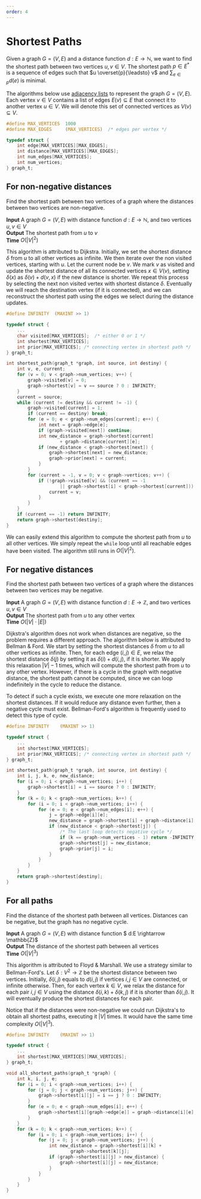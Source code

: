 ```yaml
---
order: 4
---
```


# Shortest Paths

Given a graph $G=(V, E)$ and a distance function $d:E \rightarrow \mathbb{N}$,
we want to find the shortest path between two vertices $u, v \in V$.  The
shortest path $p \in E^*$ is a sequence of edges such that $u
\overset{p}{\leadsto} v$ and $\sum_{e \in p}{d(e)}$ is minimal.


The algorithms below use [adjacency lists](./representation.md#adjacency-list)
to represent the graph $G=(V, E)$. Each vertex $v \in V$ contains a list of
edges $E(v) \subseteq E$ that connect it to another vertex $u \in V$. We will
denote this set of connected vertices as $V(v) \subseteq V$.

```c
#define MAX_VERTICES  1000
#define MAX_EDGES     (MAX_VERTICES)  /* edges per vertex */

typedef struct {
    int edge[MAX_VERTICES][MAX_EDGES];
    int distance[MAX_VERTICES][MAX_EDGES];
    int num_edges[MAX_VERTICES];
    int num_vertices;
} graph_t;

```

## For non-negative distances

Find the shortest path between two vertices of a graph where the distances
between two vertices are non-negative.

**Input** A graph $G=(V,E)$ with distance function $d:E \rightarrow \mathbb{N}$,
and two vertices $u, v \in V$ \
**Output** The shortest path from $u$ to $v$ \
**Time** $O(|V|^2)$

This algorithm is attributed to Dijkstra. Initially, we set the shortest
distance $\delta$ from $u$ to all other vertices as infinite. We then iterate
over the non visited vertices, starting with $u$. Let the current node be $v$.
We mark $v$ as visited and update the shortest distance of all its connected
vertices $x \in V(v)$, setting $\delta(x)$ as $\delta(v) + d(v, x)$ if the new
distance is shorter.  We repeat this process by selecting the next non visited
vertex with shortest distance $\delta$.  Eventually we will reach the
destination vertex (if it is connected), and we can reconstruct the shortest
path using the edges we select during the distance updates.

```c
#define INFINITY  (MAXINT >> 1)

typedef struct {
    ...
    char visited[MAX_VERTICES];  /* either 0 or 1 */
    int shortest[MAX_VERTICES];
    int prior[MAX_VERTICES]; /* connecting vertex in shortest path */
} graph_t;

int shortest_path(graph_t *graph, int source, int destiny) {
    int v, e, current;
    for (v = 0; v < graph->num_vertices; v++) {
        graph->visited[v] = 0;
        graph->shortest[v] = v == source ? 0 : INFINITY;
    }
    current = source;
    while (current != destiny && current != -1) {
        graph->visited[current] = 1;
        if (current == destiny) break;
        for (e = 0; e < graph->num_edges[current]; e++) {
            int next = graph->edge[e];
            if (graph->visited[next]) continue;
            int new_distance = graph->shortest[current]
                    + graph->distance[current][e];
            if (new_distance < graph->shortest[next]) {
                graph->shortest[next] = new_distance;
                graph->prior[next] = current;
            }
        }
        for (current = -1, v = 0; v < graph->vertices; v++) {
            if (!graph->visited[v] && (current == -1
                    || graph->shortest[i] < graph->shortest[current])) {
                current = v;
            }
        }
    }
    if (current == -1) return INFINITY;
    return graph->shortest[destiny];
}
```

We can easily extend this algorithm to compute the shortest path from $u$ to all
other vertices. We simply repeat the `while` loop until all reachable edges have
been visited. The algorithm still runs in $O(|V|^2)$.


## For negative distances

Find the shortest path between two vertices of a graph where the distances
between two vertices may be negative.

**Input** A graph $G=(V,E)$ with distance function $d: E \rightarrow \mathbb{Z}$,
 and two vertices $u, v \in V$ \
**Output** The shortest path from $u$ to any other vertex \
**Time** $O(|V| \cdot |E|)$

Dijkstra's algorithm does not work when distances are negative, so the problem
requires a different approach. The algorithm below is attributed to Bellman &
Ford. We start by setting the shortest distances $\delta$ from $u$ to all other
vertices as infinite. Then, for each edge $(i, j) \in E$, we relax the shortest
distance $\delta(j)$ by setting it as $\delta(i) + d(i, j)$, if it is shorter.
We apply this relaxation $|V| - 1$ times, which will compute the
shortest path from $u$ to any other vertex. However, if there is a cycle in the
graph with negative distance, the shortest path cannot be computed, since we
can loop indefinitely in the cycle to reduce the distance.

To detect if such a cycle exists, we execute one more relaxation on the shortest
distances. If it would reduce any distance even further, then a negative cycle
must exist. Bellman-Ford's algorithm is frequently used to detect this type of
cycle.

```c
#define INFINITY    (MAXINT >> 1)

typedef struct {
    ...
    int shortest[MAX_VERTICES];
    int prior[MAX_VERTICES]; /* connecting vertex in shortest path */
} graph_t;

int shortest_path(graph_t *graph, int source, int destiny) {
    int i, j, k, e, new_distance;
    for (i = 0; i < graph->num_vertices; i++) {
        graph->shortest[i] = i == source ? 0 : INFINITY;
    }
    for (k = 0; k < graph->num_vertices; k++) {
        for (i = 0; i < graph->num_vertices; i++) {
            for (e = 0; e < graph->num_edges[i]; e++) {
                j = graph->edge[i][e];
                new_distance = graph->shortest[i] + graph->distance[i][e];
                if (new_distance < graph->shortest[j]) {
                    /* The last loop detects negative cycle */
                    if (k == graph->num_vertices - 1) return -INFINITY;
                    graph->shortest[j] = new_distance;
                    graph->prior[j] = i;
                }
            }
        }
    }
    return graph->shortest[destiny];
}
```

## For all paths

Find the distance of the shortest path between all vertices. Distances can be
negative, but the graph has no negative cycle.

**Input** A graph $G=(V,E)$ with distance function $
d:E \rightarrow \mathbb{Z}$ \
**Output** The distance of the shortest path between all vertices \
**Time** $O(|V|^3)$

This algorithm is attributed to Floyd & Marshall. We use a strategy similar to
Bellman-Ford's. Let $\delta:V^2 \rightarrow \mathbb{Z}$ be the shortest distance
between two vertices. Initially, $\delta(i, j)$ equals to $d(i,j)$ if vertices
$i, j \in V$ are connected, or infinite otherwise. Then, for each vertex $k \in
V$, we relax the distance for each pair $i, j \in V$ using the distance
$\delta(i, k) + \delta(k, j)$ if it is shorter than $\delta(i, j)$.  It will
eventually produce the shortest distances for each pair.

Notice that if the distances were non-negative we could run Dijkstra's to obtain
all shortest paths, executing it $|V|$ times. It would have the same time
complexity $O(|V|^3)$.

```c
#define INFINITY    (MAXINT >> 1)

typedef struct {
    ...
    int shortest[MAX_VERTICES][MAX_VERTICES];
} graph_t;

void all_shortest_paths(graph_t *graph) {
    int k, i, j, e;
    for (i = 0; i < graph->num_vertices; i++) {
        for (j = 0; j < graph->num_vertices; j++) {
            graph->shortest[i][j] = i == j ? 0 : INFINITY;
        }
        for (e = 0; e < graph->num_edges[i]; e++) {
            graph->shortest[i][graph->edge[e]] = graph->distance[i][e];
        }
    }
    for (k = 0; k < graph->num_vertices; k++) {
        for (i = 0; i < graph->num_vertices; i++) {
            for (j = 0; j < graph->num_vertices; j++) {
                int new_distance = graph->shortest[i][k] +
                        graph->shortest[k][j];
                if (graph->shortest[i][j] > new_distance) {
                    graph->shortest[i][j] = new_distance;
                }
            }
        }
    }
}
```
